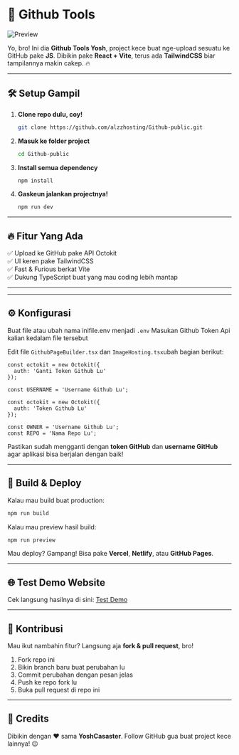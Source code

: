 # 🚀 Github Tools

![Preview](https://pomf2.lain.la/f/ayaazhh8.jpg)


Yo, bro! Ini dia **Github Tools Yosh**, project kece buat nge-upload sesuatu ke GitHub pake **JS**. Dibikin pake **React + Vite**, terus ada **TailwindCSS** biar tampilannya makin cakep. 🔥

---

## 🛠️ Setup Gampil

1. **Clone repo dulu, coy!**
   ```sh
   git clone https://github.com/alzzhosting/Github-public.git
   ```

2. **Masuk ke folder project**
   ```sh
   cd Github-public
   ```

3. **Install semua dependency**
   ```sh
   npm install
   ```

4. **Gaskeun jalankan projectnya!**
   ```sh
   npm run dev
   ```

---

## 🔥 Fitur Yang Ada
✅ Upload ke GitHub pake API Octokit  
✅ UI keren pake TailwindCSS  
✅ Fast & Furious berkat Vite  
✅ Dukung TypeScript buat yang mau coding lebih mantap  

---

---

## ⚙️ Konfigurasi

Buat file atau ubah nama inifile.env menjadi `.env`
Masukan Github Token Api kalian kedalam file tersebut

Edit file `GithubPageBuilder.tsx` dan `ImageHosting.tsx`ubah bagian berikut:

```tsx
const octokit = new Octokit({
  auth: 'Ganti Token Github Lu'
});

const USERNAME = 'Username Github Lu';
```
```tsx
const octokit = new Octokit({
  auth: 'Token Github Lu'
});

const OWNER = 'Username Github Lu';
const REPO = 'Nama Repo Lu';
```

Pastikan sudah mengganti dengan **token GitHub** dan **username GitHub** agar aplikasi bisa berjalan dengan baik!

---

## 🚀 Build & Deploy

Kalau mau build buat production:
```sh
npm run build
```
Kalau mau preview hasil build:
```sh
npm run preview
```
Mau deploy? Gampang! Bisa pake **Vercel**, **Netlify**, atau **GitHub Pages**.

---

## 🌐 Test Demo Website
Cek langsung hasilnya di sini: [Test Demo](https://gitpublis.netlify.app/)

---

## 📢 Kontribusi
Mau ikut nambahin fitur? Langsung aja **fork & pull request**, bro!

1. Fork repo ini
2. Bikin branch baru buat perubahan lu
3. Commit perubahan dengan pesan jelas
4. Push ke repo fork lu
5. Buka pull request di repo ini

---

## 🎉 Credits
Dibikin dengan ❤️ sama **YoshCasaster**. Follow GitHub gua buat project kece lainnya! 😉

